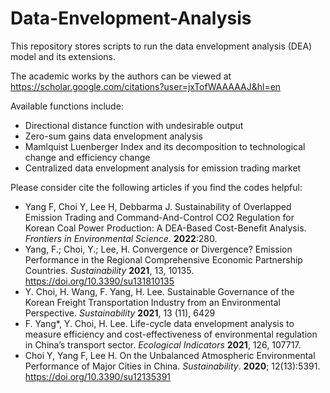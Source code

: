 # Data-Envelopment-Analysis

This repository stores scripts to run the data envelopment analysis (DEA) model and its extensions. 

The academic works by the authors can be viewed at https://scholar.google.com/citations?user=jxTofWAAAAAJ&hl=en

Available functions include:

- Directional distance function with undesirable output
- Zero-sum gains data envelopment analysis
- Mamlquist Luenberger Index and its decomposition to technological change and efficiency change
- Centralized data envelopment analysis for emission trading market

Please consider cite the following articles if you find the codes helpful:

- Yang F, Choi Y, Lee H, Debbarma J. Sustainability of Overlapped Emission Trading and Command-And-Control CO2 Regulation for Korean Coal Power Production: A DEA-Based Cost-Benefit Analysis. _Frontiers in Environmental Science_. __2022__:280.
- Yang, F.; Choi, Y.; Lee, H. Convergence or Divergence? Emission Performance in the Regional Comprehensive Economic Partnership Countries. _Sustainability_ __2021__, 13, 10135. https://doi.org/10.3390/su131810135
- Y. Choi, H. Wang, F. Yang, H. Lee. Sustainable Governance of the Korean Freight Transportation Industry from an Environmental Perspective. _Sustainability_ __2021__, 13 (11), 6429
- F. Yang*, Y. Choi, H. Lee. Life-cycle data envelopment analysis to measure efficiency and cost-effectiveness of environmental regulation in China’s transport sector. _Ecological Indicators_ __2021__, 126, 107717.
- Choi Y, Yang F, Lee H. On the Unbalanced Atmospheric Environmental Performance of Major Cities in China. _Sustainability_. __2020__; 12(13):5391. https://doi.org/10.3390/su12135391
